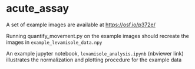 # acute_assay


A set of example images are available at https://osf.io/p372e/

Running quantify_movement.py  on the example images should recreate the images in `example_levamisole_data.npy`

An example jupyter notebook, `levamisole_analysis.ipynb` (nbviewer link) illustrates the normalization and plotting procedure for the example data
